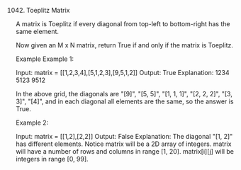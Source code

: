 1042. Toeplitz Matrix

A matrix is Toeplitz if every diagonal from top-left to bottom-right has the same element.

Now given an M x N matrix, return True if and only if the matrix is Toeplitz.

Example
Example 1:

Input: matrix = [[1,2,3,4],[5,1,2,3],[9,5,1,2]]
Output: True
Explanation:
1234
5123
9512

In the above grid, the diagonals are "[9]", "[5, 5]", "[1, 1, 1]", "[2, 2, 2]", "[3, 3]", "[4]", and in each diagonal all elements are the same, so the answer is True.


Example 2:

Input: matrix = [[1,2],[2,2]]
Output: False
Explanation:
The diagonal "[1, 2]" has different elements.
Notice
matrix will be a 2D array of integers.
matrix will have a number of rows and columns in range [1, 20].
matrix[i][j] will be integers in range [0, 99].
